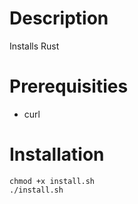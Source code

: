 # Description

Installs Rust

# Prerequisities

* curl

# Installation
```shell
chmod +x install.sh
./install.sh
```